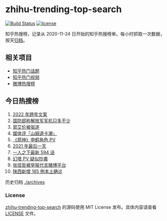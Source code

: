 # zhihu-trending-top-search

[![Build Status](https://github.com/justjavac/zhihu-trending-top-search/workflows/ci/badge.svg?branch=main)](https://github.com/justjavac/zhihu-trending-top-search/actions)
[![license](https://img.shields.io/github/license/justjavac/zhihu-trending-top-search)](https://github.com/justjavac/zhihu-trending-top-search/blob/main/LICENSE)

知乎热搜榜，记录从 2020-11-24 日开始的知乎热搜榜单。每小时抓取一次数据，按天[归档](./archives)。

## 相关项目

- [知乎热门话题](https://github.com/justjavac/zhihu-trending-hot-questions)
- [知乎热门视频](https://github.com/justjavac/zhihu-trending-hot-video)
- [微博热搜榜](https://github.com/justjavac/weibo-trending-hot-search)

## 今日热搜榜

<!-- BEGIN -->
<!-- 最后更新时间 Sat Jan 01 2022 00:13:55 GMT+0800 (China Standard Time) -->

1. [2022 年跨年文案](https://www.zhihu.com/search?q=跨年文案)
1. [国防部称解放军军机只多不少](https://www.zhihu.com/search?q=解放军军机)
1. [郭艾伦被驱逐](https://www.zhihu.com/search?q=郭艾伦被驱逐)
1. [媒体评「山姆退卡潮」](https://www.zhihu.com/search?q=山姆退卡潮)
1. [《原神》申鹤角色 PV](https://www.zhihu.com/search?q=原神)
1. [2021 年最后一天](https://www.zhihu.com/search?q=2021最后一天)
1. [一人之下最新 594 话](https://www.zhihu.com/search?q=一人之下)
1. [幻塔 PV 疑似抄袭](https://www.zhihu.com/search?q=幻塔)
1. [张信哲被举报代言赌博平台](https://www.zhihu.com/search?q=张信哲被举报)
1. [陕西新增 165 例本土确诊](https://www.zhihu.com/search?q=陕西疫情)

<!-- END -->

历史归档 [./archives](./archives)

### License

[zhihu-trending-top-search](https://github.com/justjavac/zhihu-trending-top-search)
的源码使用 MIT License 发布。具体内容请查看 [LICENSE](./LICENSE) 文件。
